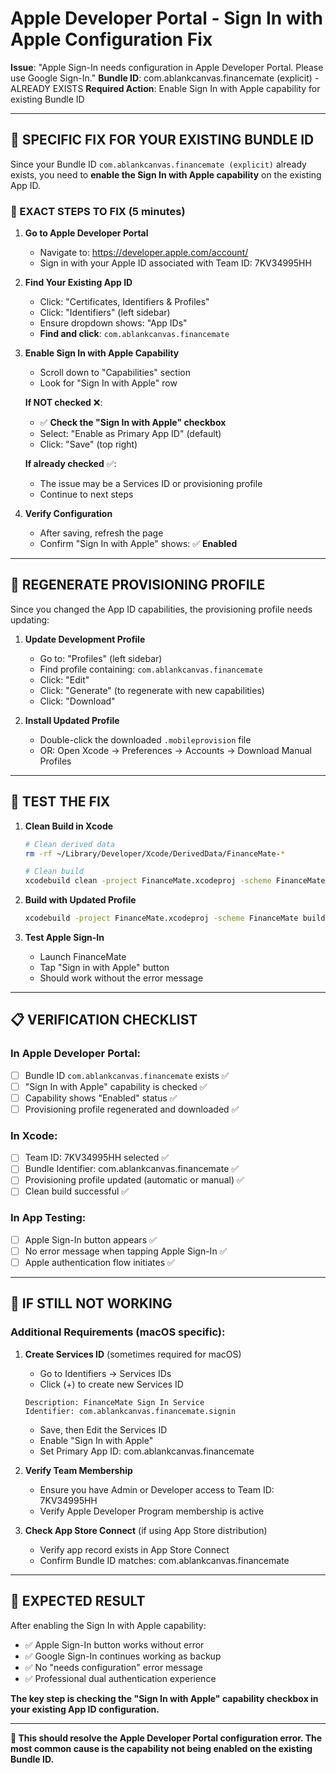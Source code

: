 # Apple Developer Portal - Sign In with Apple Configuration Fix

**Issue**: "Apple Sign-In needs configuration in Apple Developer Portal. Please use Google Sign-In."
**Bundle ID**: com.ablankcanvas.financemate (explicit) - ALREADY EXISTS
**Required Action**: Enable Sign In with Apple capability for existing Bundle ID

---

## 🎯 **SPECIFIC FIX FOR YOUR EXISTING BUNDLE ID**

Since your Bundle ID `com.ablankcanvas.financemate (explicit)` already exists, you need to **enable the Sign In with Apple capability** on the existing App ID.

### **🔧 EXACT STEPS TO FIX (5 minutes)**

1. **Go to Apple Developer Portal**
   - Navigate to: https://developer.apple.com/account/
   - Sign in with your Apple ID associated with Team ID: 7KV34995HH

2. **Find Your Existing App ID**
   - Click: "Certificates, Identifiers & Profiles"
   - Click: "Identifiers" (left sidebar)
   - Ensure dropdown shows: "App IDs" 
   - **Find and click**: `com.ablankcanvas.financemate`

3. **Enable Sign In with Apple Capability**
   - Scroll down to "Capabilities" section
   - Look for "Sign In with Apple" row
   
   **If NOT checked** ❌:
   - ✅ **Check the "Sign In with Apple" checkbox**
   - Select: "Enable as Primary App ID" (default)
   - Click: "Save" (top right)
   
   **If already checked** ✅:
   - The issue may be a Services ID or provisioning profile
   - Continue to next steps

4. **Verify Configuration**
   - After saving, refresh the page
   - Confirm "Sign In with Apple" shows: ✅ **Enabled**

---

## 🔄 **REGENERATE PROVISIONING PROFILE**

Since you changed the App ID capabilities, the provisioning profile needs updating:

1. **Update Development Profile**
   - Go to: "Profiles" (left sidebar)
   - Find profile containing: `com.ablankcanvas.financemate`
   - Click: "Edit"
   - Click: "Generate" (to regenerate with new capabilities)
   - Click: "Download"

2. **Install Updated Profile**
   - Double-click the downloaded `.mobileprovision` file
   - OR: Open Xcode → Preferences → Accounts → Download Manual Profiles

---

## 🧪 **TEST THE FIX**

1. **Clean Build in Xcode**
   ```bash
   # Clean derived data
   rm -rf ~/Library/Developer/Xcode/DerivedData/FinanceMate-*
   
   # Clean build
   xcodebuild clean -project FinanceMate.xcodeproj -scheme FinanceMate
   ```

2. **Build with Updated Profile**
   ```bash
   xcodebuild -project FinanceMate.xcodeproj -scheme FinanceMate build
   ```

3. **Test Apple Sign-In**
   - Launch FinanceMate
   - Tap "Sign in with Apple" button
   - Should work without the error message

---

## 📋 **VERIFICATION CHECKLIST**

### **In Apple Developer Portal:**
- [ ] Bundle ID `com.ablankcanvas.financemate` exists ✅
- [ ] "Sign In with Apple" capability is checked ✅
- [ ] Capability shows "Enabled" status ✅
- [ ] Provisioning profile regenerated and downloaded ✅

### **In Xcode:**
- [ ] Team ID: 7KV34995HH selected ✅
- [ ] Bundle Identifier: com.ablankcanvas.financemate ✅
- [ ] Provisioning profile updated (automatic or manual) ✅
- [ ] Clean build successful ✅

### **In App Testing:**
- [ ] Apple Sign-In button appears ✅
- [ ] No error message when tapping Apple Sign-In ✅
- [ ] Apple authentication flow initiates ✅

---

## 🚨 **IF STILL NOT WORKING**

### **Additional Requirements (macOS specific):**

1. **Create Services ID** (sometimes required for macOS)
   - Go to Identifiers → Services IDs
   - Click (+) to create new Services ID
   ```
   Description: FinanceMate Sign In Service
   Identifier: com.ablankcanvas.financemate.signin
   ```
   - Save, then Edit the Services ID
   - Enable "Sign In with Apple"
   - Set Primary App ID: com.ablankcanvas.financemate

2. **Verify Team Membership**
   - Ensure you have Admin or Developer access to Team ID: 7KV34995HH
   - Verify Apple Developer Program membership is active

3. **Check App Store Connect** (if using App Store distribution)
   - Verify app record exists in App Store Connect
   - Confirm Bundle ID matches: com.ablankcanvas.financemate

---

## 🎯 **EXPECTED RESULT**

After enabling the Sign In with Apple capability:
- ✅ Apple Sign-In button works without error
- ✅ Google Sign-In continues working as backup
- ✅ No "needs configuration" error message
- ✅ Professional dual authentication experience

**The key step is checking the "Sign In with Apple" capability checkbox in your existing App ID configuration.**

---

**🔧 This should resolve the Apple Developer Portal configuration error. The most common cause is the capability not being enabled on the existing Bundle ID.**